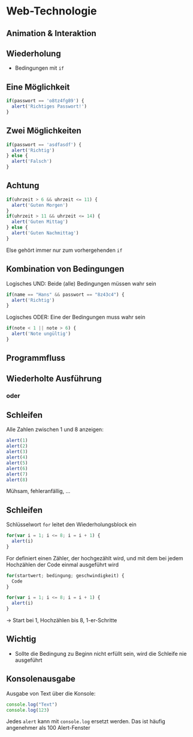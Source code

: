 # Web-Technologie

## Animation & Interaktion



## Wiederholung

* Bedingungen mit `if`



## Eine Möglichkeit

```js
if(passwort == 'o8tz4fg89') {
  alert('Richtiges Passwort!')
}
```



## Zwei Möglichkeiten

```js
if(passwort == 'asdfasdf') {
  alert('Richtig')
} else {
  alert('Falsch')
}
```


## Achtung

```js
if(uhrzeit > 6 && uhrzeit <= 11) {
  alert('Guten Morgen')
}
if(uhrzeit > 11 && uhrzeit <= 14) {
  alert('Guten Mittag')
} else {
  alert('Guten Nachmittag')
}
```

Else gehört immer nur zum vorhergehenden `if`



## Kombination von Bedingungen

Logisches UND: Beide (alle) Bedingungen müssen wahr sein

```js
if(name == "Hans" && passwort == "8z43c4") {
  alert('Richtig')
}
```

Logisches ODER: Eine der Bedingungen muss wahr sein

```js
if(note < 1 || note > 6) {
  alert('Note ungültig')
}
```



## Programmfluss



## Wiederholte Ausführung
### oder
## Schleifen



Alle Zahlen zwischen 1 und 8 anzeigen:

```js
alert(1)
alert(2)
alert(3)
alert(4)
alert(5)
alert(6)
alert(7)
alert(8)
```

Mühsam, fehleranfällig, ...



## Schleifen

Schlüsselwort `for` leitet den Wiederholungsblock ein

```js
for(var i = 1; i <= 8; i = i + 1) {
  alert(i)
}
```



For definiert einen Zähler, der hochgezählt wird, und mit dem bei jedem Hochzählen der Code einmal ausgeführt wird

```js
for(startwert; bedingung; geschwindigkeit) {
  Code
}
```

```js
for(var i = 1; i <= 8; i = i + 1) {
  alert(i)
}
```

&rarr; Start bei 1, Hochzählen bis 8, 1-er-Schritte



## Wichtig

* Sollte die Bedingung zu Beginn nicht erfüllt sein, wird die Schleife nie ausgeführt



## Konsolenausgabe

Ausgabe von Text über die Konsole:

```js
console.log("Text")
console.log(123)
```

Jedes `alert` kann mit `console.log` ersetzt werden. Das ist häufig angenehmer als 100 Alert-Fenster
